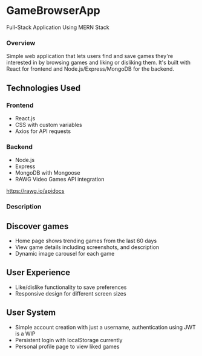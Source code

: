 # GameBrowserApp
Full-Stack Application Using MERN Stack

### Overview

Simple web application that lets users find and save games they're interested in by browsing games and liking or disliking them. It's built with React for frontend and Node.js/Express/MongoDB for the backend. 

## Technologies Used

### Frontend

- React.js
- CSS with custom variables
- Axios for API requests

### Backend

- Node.js
- Express
- MongoDB with Mongoose
- RAWG Video Games API integration

https://rawg.io/apidocs

### Description

## Discover games

- Home page shows trending games from the last 60 days
- View game details including screenshots, and description
- Dynamic image carousel for each game

## User Experience

- Like/dislike functionality to save preferences
- Responsive design for different screen sizes

## User System

- Simple account creation with just a username, authentication using JWT is a WIP
- Persistent login with localStorage currently 
- Personal profile page to view liked games

